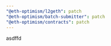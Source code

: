 ```yaml
---
"@eth-optimism/l2geth": patch
"@eth-optimism/batch-submitter": patch
"@eth-optimism/contracts": patch
---
```


asdffd
